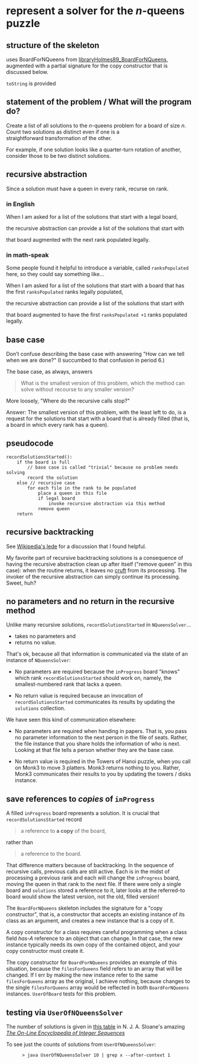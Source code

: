 # represent a solver for the *n*-queens puzzle

## structure of the skeleton
uses BoardForNQueens from 
[libraryHolmes89_BoardForNQueens](https://github.com/stuyvesant-cs/libraryHolmes/tree/master/89_BoardForNQueens),
augmented with a partial signature for the copy constructor
that is discussed below.

`toString` is provided

## statement of the problem / What will the program do?
Create a list of all solutions to the *n*-queens problem
for a board of size *n*. Count two solutions as distinct even if one is a  
straightforward transformation of the other. 

For example, if one solution looks like a quarter-turn 
rotation of another, consider those to be two distinct solutions.

## recursive abstraction
Since a solution must have a queen in every rank, recurse on rank.

### in English
When I am asked for a list of the solutions that start with a legal board,

the recursive abstraction can provide a list of the solutions that start with

that board augmented with the next rank populated legally.

### in math-speak
Some people found it helpful to introduce a variable,
called `ranksPopulated` here,
so they could say something like...

When I am asked for a list of the solutions that start with a board
that has the first `ranksPopulated` ranks legally populated,

the recursive abstraction can provide a list of the solutions that start with

that board augmented to have the first `ranksPopulated +1` ranks populated legally.

## base case 
Don’t confuse describing the base case with 
answering "How can we tell when we are done?" 
(I succumbed to that confusion in period 6.)

The base case, as always, answers

> What is the smallest version of this problem,
which the method can solve without recourse to any smaller version?

More loosely, "Where do the recursive calls stop?"

Answer: The smallest version of this problem, with the least left to do, is 
a request for the solutions that start with a board that is already filled
(that is, a board in which every rank has a queen).

## pseudocode
```
recordSolutionsStarted():
    if the board is full
        // base case is called "trivial" because no problem needs solving
        record the solution
    else // recursive case
        for each file in the rank to be populated
            place a queen in this file
            if legal board
                invoke recursive abstraction via this method
            remove queen
    return
```

## recursive backtracking
See [Wikipedia's lede](https://en.wikipedia.org/wiki/Backtracking)
for a discussion that I found helpful.

My favorite part of recursive backtracking solutions is a consequence of 
having the recursive abstraction clean up after itself ("remove queen" 
in this case): when the routine returns, it leaves no
[cruft](https://en.wikipedia.org/wiki/Cruft)
from its processing. The invoker of the recursive abstraction can simply 
continue its processing. Sweet, huh? 

## no parameters and no return in the recursive method
Unlike many recursive solutions, `recordSolutionsStarted` in `NQueensSolver`...

* takes no parameters and 
* returns no value.

That's ok, because all that information is communicated via
the state of an instance of `NQueensSolver`:

* No parameters are required because
the `inProgress` board "knows" which rank `recordSolutionsStarted` 
should work on, namely, the smallest-numbered rank that lacks a queen.

* No return value is required  because 
an invocation of `recordSolutionsStarted` communicates its results
by updating the `solutions` collection.

We have seen this kind of communication elsewhere: 

* No parameters are required
when handing in papers. That is, you pass no parameter information
to the next person in the file of seats. 
Rather, the file instance that you share holds the information
of who is next. Looking at that file
tells a person whether they are the base case.

* No return value is required 
in the Towers of Hanoi puzzle, when you call on  Monk3 to 
move 3 platters. Monk3 returns nothing to you. Rather,
Monk3 communicates their results to you by updating
the towers / disks instance.

## save references to *copies* of `inProgress`
A filled `inProgress` board represents a solution.
It is crucial that `recordSolutionsStarted` record

> a reference to **a copy** of the board,

rather than

> a reference to the board.

That difference matters because of backtracking. 
In the sequence of recursive calls, previous calls are 
still active. 
Each is in the midst of processing a previous rank
and each will change the `inProgress` board, moving the queen in that 
rank to the next file.
If there were only a single board and  `solutions`  stored a reference to it,
later looks at the referred-to
board would show the latest version, not the old, filled version!

 The `BoardForNQueens` skeleton includes the signature for a
 "copy constructor", that is, a constructor that accepts an existing instance 
of its class as an argument, and creates a new instance that is a copy 
of it. 

A copy constructor for a class requires careful programming
when a class field *has-A* reference to an object that can 
change. In that case, the new instance typically needs its own copy of 
the contained object, and your copy constructor must create it.

The copy constructor for `BoardForNQueens` provides an example of this 
situation, because the `filesForQueens` field refers to an array
that will be changed. If I err by making the new instance refer 
to the same `filesForQueens` array
as the original, I achieve nothing, because changes to 
the single `filesForQueens` array would be reflected in both
`BoardForNQueens` instances. `UserOfBoard` tests for this problem.

## testing via `UserOfNQueensSolver`
The number of solutions is given in
[this table](https://oeis.org/A000170/b000170.txt)
in N. J. A. Sloane's amazing
[*The On-Line Encyclopedia of Integer Sequences*](https://oeis.org)
   
To see just the counts of solutions from `UserOfNQueensSolver`:
```
      > java UserOfNQueensSolver 10 | grep x --after-context 1
```

